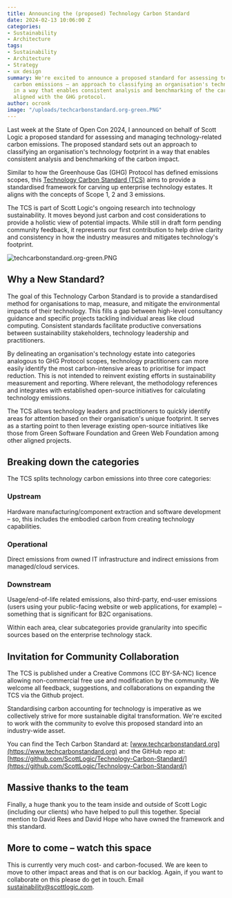 ```yaml
---
title: Announcing the (proposed) Technology Carbon Standard
date: 2024-02-13 10:06:00 Z
categories:
- Sustainability
- Architecture
tags:
- Sustainability
- Architecture
- Strategy
- ux design
summary: We're excited to announce a proposed standard for assessing technology-related
  carbon emissions – an approach to classifying an organisation's technology footprint
  in a way that enables consistent analysis and benchmarking of the carbon impact,
  aligned with the GHG protocol.
author: ocronk
image: "/uploads/techcarbonstandard.org-green.PNG"
---
```


Last week at the State of Open Con 2024, I announced on behalf of Scott Logic a proposed standard for assessing and managing technology-related carbon emissions. The proposed standard sets out an approach to classifying an organisation's technology footprint in a way that enables consistent analysis and benchmarking of the carbon impact.

Similar to how the Greenhouse Gas (GHG) Protocol has defined emissions scopes, this [Technology Carbon Standard (TCS)](https://www.techcarbonstandard.org) aims to provide a standardised framework for carving up enterprise technology estates. It aligns with the concepts of Scope 1, 2 and 3 emissions.

The TCS is part of Scott Logic's ongoing research into technology sustainability. It moves beyond just carbon and cost considerations to provide a holistic view of potential impacts. While still in draft form pending community feedback, it represents our first contribution to help drive clarity and consistency in how the industry measures and mitigates technology's footprint.

![techcarbonstandard.org-green.PNG](/uploads/techcarbonstandard.org-green.PNG)

## Why a New Standard?

The goal of this Technology Carbon Standard is to provide a standardised method for organisations to map, measure, and mitigate the environmental impacts of their technology. This fills a gap between high-level consultancy guidance and specific projects tackling individual areas like cloud computing. Consistent standards facilitate productive conversations between sustainability stakeholders, technology leadership and practitioners.

By delineating an organisation's technology estate into categories analogous to GHG Protocol scopes, technology practitioners can more easily identify the most carbon-intensive areas to prioritise for impact reduction. This is not intended to reinvent existing efforts in sustainability measurement and reporting. Where relevant, the methodology references and integrates with established open-source initiatives for calculating technology emissions.

The TCS allows technology leaders and practitioners to quickly identify areas for attention based on their organisation's unique footprint. It serves as a starting point to then leverage existing open-source initiatives like those from Green Software Foundation and Green Web Foundation among other aligned projects.

## Breaking down the categories

The TCS splits technology carbon emissions into three core categories:

### Upstream

Hardware manufacturing/component extraction and software development – so, this includes the embodied carbon from creating technology capabilities.

### Operational

Direct emissions from owned IT infrastructure and indirect emissions from managed/cloud services.

### Downstream

Usage/end-of-life related emissions, also third-party, end-user emissions (users using your public-facing website or web applications, for example) – something that is significant for B2C organisations.

Within each area, clear subcategories provide granularity into specific sources based on the enterprise technology stack.

## Invitation for Community Collaboration

The TCS is published under a Creative Commons (CC BY-SA-NC) licence allowing non-commercial free use and modification by the community. We welcome all feedback, suggestions, and collaborations on expanding the TCS via the Github project.

Standardising carbon accounting for technology is imperative as we collectively strive for more sustainable digital transformation. We're excited to work with the community to evolve this proposed standard into an industry-wide asset.

You can find the Tech Carbon Standard at: [www.techcarbonstandard.org](https://www.techcarbonstandard.org) and the GitHub repo at: [https://github.com/ScottLogic/Technology-Carbon-Standard/](https://github.com/ScottLogic/Technology-Carbon-Standard/)

## Massive thanks to the team

Finally, a huge thank you to the team inside and outside of Scott Logic (including our clients) who have helped to pull this together. Special mention to David Rees and David Hope who have owned the framework and this standard.

## More to come – watch this space

This is currently very much cost- and carbon-focused. We are keen to move to other impact areas and that is on our backlog. Again, if you want to collaborate on this please do get in touch. Email [sustainability@scottlogic.com](mailto:sustainability@scottlogic.com).